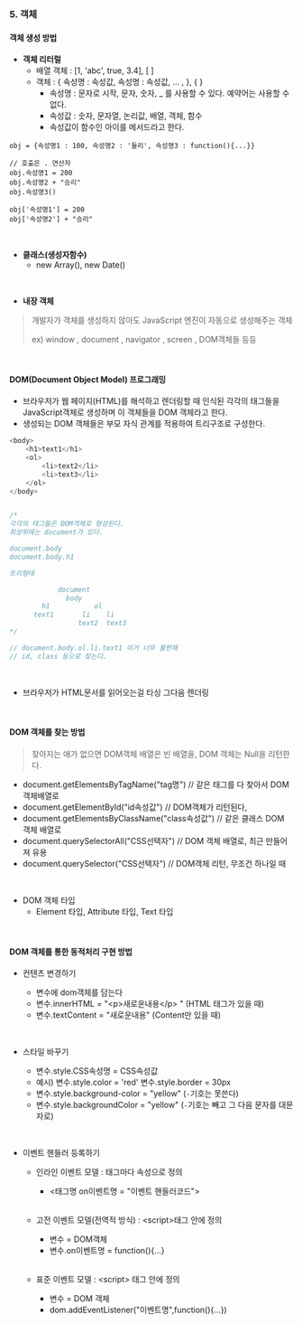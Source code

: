 ### 5. 객체

#### 객체 생성 방법

* **객체 리터럴**
  * 배열 객체 : [1, 'abc', true, 3.4], [ ] 
  * 객체 : { 속성명 : 속성값, 속성명 : 속성값, ... , }, { }
    * 속성명 :  문자로 시작, 문자, 숫자, _ 를 사용할 수 있다.  예약어는 사용할 수 없다.
    * 속성값 : 숫자, 문자열, 논리값, 배열, 객체, 함수
    * 속성값이 함수인 아이를 메서드라고 한다. 

```
obj = {속성명1 : 100, 속성명2 : '둘리', 속성명3 : function(){...}}

// 호출은 . 연산자
obj.속성명1 = 200
obj.속성명2 + "승리"
obj.속성명3()

obj['속성명1'] = 200
obj['속성명2'] + "승리"
```

<br>

* **클래스(생성자함수)**
  * new Array(), new Date()

<br>

* **내장 객체**

>개발자가 객체를 생성하지 않아도 JavaScript 엔진이 자동으로 생성해주는 객체
>
>ex) window , document , navigator , screen , DOM객체들 등등

<br>

#### DOM(Document Object Model) 프로그래밍

* 브라우저가 웹 페이지(HTML)를 해석하고 렌더링할 때 인식된 각각의 태그들을 JavaScript객체로 생성하며 이 객체들을 DOM 객체라고 한다.
* 생성되는 DOM 객체들은 부모 자식 관계를 적용하여 트리구조로 구성한다.

```javascript
<body>
	<h1>text1</h1>
	<ol>
		<li>text2</li>
		<li>text3</li>
	</ol>
</body>


/*
각각의 태그들은 DOM객체로 형성된다.
최상위에는 document가 있다.

document.body
document.body.h1

트리형태

			document
			  body
		h1			 ol
	  text1		  li    li
	  			 text2  text3
*/

// document.body.ol.li.text1 이거 너무 불편해
// id, class 등으로 찾는다.
```

<br>

* 브라우저가 HTML문서를 읽어오는걸 타싱 그다음 렌더링

<br>

#### DOM 객체를 찾는 방법

>찾아지는 애가 없으면 DOM객체 배열은 빈 배열을, DOM 객체는 Null을 리턴한다.

* document.getElementsByTagName("tag명") 	// 같은 태그를 다 찾아서 DOM 객체배열로
* document.getElementById("id속성값") 	// DOM객체가 리턴된다,
* document.getElementsByClassName("class속성값") 	// 같은 클래스 DOM 객체 배열로
* document.querySelectorAll("CSS선택자") 	// DOM 객체 배열로, 최근 만들어져 유용
* document.querySelector("CSS선택자") 	// DOM객체 리턴, 무조건 하나일 때

<br>

* DOM 객체 타입
  * Element 타입, Attribute 타입, Text 타입

<br>

#### DOM 객체를 통한 동적처리 구현 방법

* 컨텐츠 변경하기

  * 변수에 dom객체를 담는다
  * 변수.innerHTML = "\<p>새로운내용\</p> "		(HTML 태그가 있을 때)
  * 변수.textContent = "새로운내용"					   (Content만 있을 때)	

<br>

* 스타일 바꾸기

  * 변수.style.CSS속성명 = CSS속성값
  * 예시) 변수.style.color = 'red'   변수.style.border = 30px
  * 변수.style.background-color = "yellow"	        (```-```기호는 못쓴다)
  * 변수.style.backgroundColor = "yellow"             (```-```기호는 빼고 그 다음 문자를 대문자로)

<br>

* 이벤트 핸들러 등록하기

  * 인라인 이벤트 모델 : 태그마다 속성으로 정의

    * <태그명 on이벤트명 = "이벤트 핸들러코드">

  <br>

  * 고전 이벤트 모델(전역적 방식) : \<script>태그 안에 정의

    * 변수 = DOM객체
    * 변수.on이벤트명 = function(){...} 

  <br>

  * 표준 이벤트 모델 : \<script> 태그 안에 정의

    * 변수 = DOM 객체
    * dom.addEventListener("이벤트명",function(){...})


